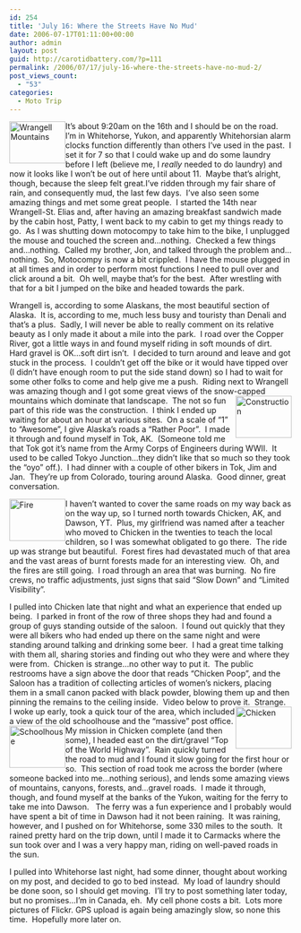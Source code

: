 ```yaml
---
id: 254
title: 'July 16: Where the Streets Have No Mud'
date: 2006-07-17T01:11:00+00:00
author: admin
layout: post
guid: http://carotidbattery.com/?p=111
permalink: /2006/07/17/july-16-where-the-streets-have-no-mud-2/
post_views_count:
  - "53"
categories:
  - Moto Trip
---
```

[<img class="alignleft" style="float: left;" src="http://static.flickr.com/78/190896106_fcc878b816_t.jpg" alt="Wrangell Mountains" width="100" height="75" />](http://www.flickr.com/photos/64293054@N00/190896106/ "Photo Sharing")It&#8217;s about 9:20am on the 16th and I should be on the road.  I&#8217;m in Whitehorse, Yukon, and apparently Whitehorsian alarm clocks function differently than others I&#8217;ve used in the past.  I set it for 7 so that I could wake up and do some laundry before I left (believe me, I _really_ needed to do laundry) and now it looks like I won&#8217;t be out of here until about 11.  Maybe that&#8217;s alright, though, because the sleep felt great.I&#8217;ve ridden through my fair share of rain, and consequently mud, the last few days.  I&#8217;ve also seen some amazing things and met some great people.  I started the 14th near Wrangell-St. Elias and, after having an amazing breakfast sandwich made by the cabin host, Patty, I went back to my cabin to get my things ready to go.  As I was shutting down motocompy to take him to the bike, I unplugged the mouse and touched the screen and&#8230;nothing.  Checked a few things and&#8230;nothing.  Called my brother, Jon, and talked through the problem and&#8230;nothing.  So, Motocompy is now a bit crippled.  I have the mouse plugged in at all times and in order to perform most functions I need to pull over and click around a bit.  Oh well, maybe that&#8217;s for the best.  After wrestling with that for a bit I jumped on the bike and headed towards the park.

Wrangell is, according to some Alaskans, the most beautiful section of Alaska.  It is, according to me, much less busy and touristy than Denali and that&#8217;s a plus.  Sadly, I will never be able to really comment on its relative beauty as I only made it about a mile into the park.  I road over the Copper River, got a little ways in and found myself riding in soft mounds of dirt.  Hard gravel is OK&#8230;soft dirt isn&#8217;t.  I decided to turn around and leave and got stuck in the process.  I couldn&#8217;t get off the bike or it would have tipped over (I didn&#8217;t have enough room to put the side stand down) so I had to wait for some other folks to come and help give me a push.  Riding next to Wrangell was amazing though and I got some great views of the snow-capped mountains which dominate that landscape.  [<img style="float: right;" src="http://static.flickr.com/52/190896232_076dd0563b_t.jpg" alt="Construction" width="100" height="75" />](http://www.flickr.com/photos/64293054@N00/190896232/ "Photo Sharing")The not so fun part of this ride was the construction.  I think I ended up waiting for about an hour at various sites.  On a scale of &#8220;1&#8221; to &#8220;Awesome&#8221;, I give Alaska&#8217;s roads a &#8220;Rather Poor&#8221;.  I made it through and found myself in Tok, AK.  (Someone told me that Tok got it&#8217;s name from the Army Corps of Engineers during WWII.  It used to be called Tokyo Junction&#8230;they didn&#8217;t like that so much so they took the &#8220;oyo&#8221; off.).  I had dinner with a couple of other bikers in Tok, Jim and Jan.  They&#8217;re up from Colorado, touring around Alaska.  Good dinner, great conversation.

[<img class="alignleft" style="float: left;" src="http://static.flickr.com/63/190896736_81387c2243_t.jpg" alt="Fire" width="100" height="75" />](http://www.flickr.com/photos/64293054@N00/190896736/ "Photo Sharing")I haven&#8217;t wanted to cover the same roads on my way back as on the way up, so I turned north towards Chicken, AK, and Dawson, YT.  Plus, my girlfriend was named after a teacher who moved to Chicken in the twenties to teach the local children, so I was somewhat obligated to go there.  The ride up was strange but beautiful.  Forest fires had devastated much of that area and the vast areas of burnt forests made for an interesting view.  Oh, and the fires are still going.  I road through an area that was burning.  No fire crews, no traffic adjustments, just signs that said &#8220;Slow Down&#8221; and &#8220;Limited Visibility&#8221;.

I pulled into Chicken late that night and what an experience that ended up being.  I parked in front of the row of three shops they had and found a group of guys standing outside of the saloon.  I found out quickly that they were all bikers who had ended up there on the same night and were standing around talking and drinking some beer.  I had a great time talking with them all, sharing stories and finding out who they were and where they were from.  Chicken is strange&#8230;no other way to put it.  The public restrooms have a sign above the door that reads &#8220;Chicken Poop&#8221;, and the Saloon has a tradition of collecting articles of women&#8217;s nickers, placing them in a small canon packed with black powder, blowing them up and then pinning the remains to the ceiling inside.  Video below to prove it.  Strange.[<img style="float: right;" src="http://static.flickr.com/71/190896857_f227ddc92c_t.jpg" alt="Chicken" width="100" height="75" />](http://www.flickr.com/photos/64293054@N00/190896857/ "Photo Sharing")  I woke up early, took a quick tour of the area, which included a view of the old schoolhouse and the &#8220;massive&#8221; post office.  [<img class="alignleft" style="float: left;" src="http://static.flickr.com/52/190897287_ef0ad52ac9_t.jpg" alt="Schoolhouse" width="100" height="75" />](http://www.flickr.com/photos/64293054@N00/190897287/ "Photo Sharing")My mission in Chicken complete (and then some), I headed east on the dirt/gravel &#8220;Top of the World Highway&#8221;.  Rain quickly turned the road to mud and I found it slow going for the first hour or so.  This section of road took me across the border (where someone backed into me&#8230;nothing serious), and lends some amazing views of mountains, canyons, forests, and&#8230;gravel roads.  I made it through, though, and found myself at the banks of the Yukon, waiting for the ferry to take me into Dawson.   The ferry was a fun experience and I probably would have spent a bit of time in Dawson had it not been raining.  It was raining, however, and I pushed on for Whitehorse, some 330 miles to the south.  It rained pretty hard on the trip down, until I made it to Carmacks where the sun took over and I was a very happy man, riding on well-paved roads in the sun.

I pulled into Whitehorse last night, had some dinner, thought about working on my post, and decided to go to bed instead.  My load of laundry should be done soon, so I should get moving.  I&#8217;ll try to post something later today, but no promises&#8230;I&#8217;m in Canada, eh.  My cell phone costs a bit.  Lots more pictures of Flickr. GPS upload is again being amazingly slow, so none this time.  Hopefully more later on.

<p style="margin-bottom: 0in;">
</p>